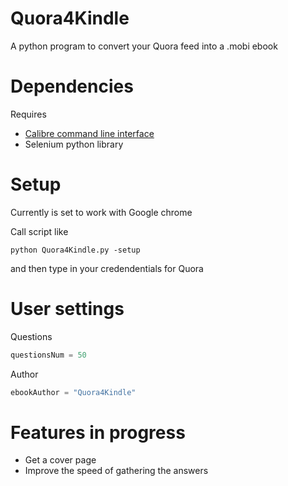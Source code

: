 # Quora4Kindle
A python program to convert your Quora feed into a .mobi ebook

# Dependencies

Requires
<ul>
  <li><a href="https://calibre-ebook.com/">Calibre command line interface</a></li>
  <li>Selenium python library</li>
</ul>

# Setup 

Currently is set to work with Google chrome

Call script like

  ```python Quora4Kindle.py -setup```
  
and then type in your credendentials for Quora

# User settings

Questions 
  ```python 
  questionsNum = 50
  ```
  
Author 
  ```python
  ebookAuthor = "Quora4Kindle"
  ```
  
# Features in progress
 
 <ul>
  <li>Get a cover page</li>
  <li>Improve the speed of gathering the answers</li>
 </ul>
  
 
  






